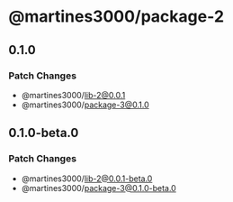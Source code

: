 # @martines3000/package-2

## 0.1.0

### Patch Changes

- @martines3000/lib-2@0.0.1
- @martines3000/package-3@0.1.0

## 0.1.0-beta.0

### Patch Changes

- @martines3000/lib-2@0.0.1-beta.0
- @martines3000/package-3@0.1.0-beta.0
